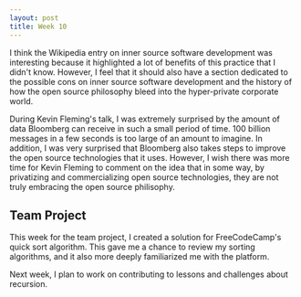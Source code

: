 ```yaml
---
layout: post
title: Week 10
---
```


I think the Wikipedia entry on inner source software development was interesting because it highlighted a lot of benefits of this practice that I didn't know. However, I feel that it should also have a section dedicated to the possible cons on inner source software development and the history of how the open source philosophy bleed into the hyper-private corporate world.

During Kevin Fleming's talk, I was extremely surprised by the amount of data Bloomberg can receive in such a small period of time. 100 billion messages in a few seconds is too large of an amount to imagine. In addition, I was very surprised that Bloomberg also takes steps to improve the open source technologies that it uses. However, I wish there was more time for Kevin Fleming to comment on the idea that in some way, by privatizing and commercializing open source technologies, they are not truly embracing the open source philisophy.

## Team Project

This week for the team project, I created a solution for FreeCodeCamp's quick sort algorithm. This gave me a chance to review my sorting algorithms, and it also more deeply familiarized me with the platform.

Next week, I plan to work on contributing to lessons and challenges about recursion.
